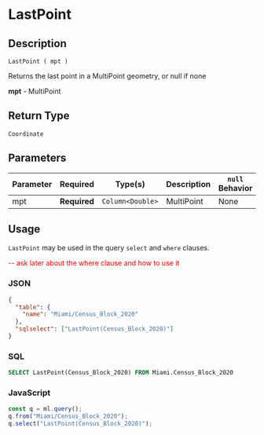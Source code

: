 # LastPoint

## Description

`LastPoint ( mpt )`

Returns the last point in a MultiPoint geometry, or null if none

**mpt** - MultiPoint

## Return Type

`Coordinate`

## Parameters

| Parameter |   Required   | Type(s) | Description | `null` Behavior |
| --------- | ------------ | ------- | ----------- | --------------- |
| mpt   | **Required** |   `Column<Double>` |  MultiPoint   |  None   |

## Usage

`LastPoint` may be used in the query `select` and `where` clauses.

<span style='color:red'> -- ask later about the where clause and how to use it </span>


### JSON

```json
{
  "table": {
    "name": "Miami/Census_Block_2020"
  },
  "sqlselect": ["LastPoint(Census_Block_2020)"]
}
```

### SQL

```sql
SELECT LastPoint(Census_Block_2020) FROM Miami.Census_Block_2020
```

### JavaScript

```javascript
const q = ml.query();
q.from("Miami/Census_Block_2020");
q.select("LastPoint(Census_Block_2020)");
```



